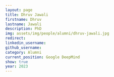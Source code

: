 ```yaml
---
layout: page
title: Dhruv Jawali
firstname: Dhruv
lastname: Jawali
description: PhD 
img: assets/img/people/alumni/dhruv-jawali.jpg
redirect: 
linkedin_username: 
github_username:
category: Alumni
current_position: Google DeepMind
show: true
year: 2023
---
```

